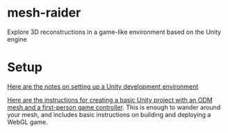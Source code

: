 # mesh-raider
Explore 3D reconstructions in a game-like environment based on the Unity engine

# Setup

[Here are the notes on setting up a Unity development environment](/docs/unity_setup.md)

[Here are the instructions for creating a basic Unity project with an ODM mesh and a first-person game controller](/docs/build_unity_project.md). This is enough to wander around your mesh, and includes basic instructions on building and deploying a WebGL game.
